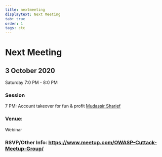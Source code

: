 ```yaml
---
title: nextmeeting
displaytext: Next Meeting
tab: true
order: 1
tags: ctc
---
```


# **Next Meeting**

## 3 October 2020

Saturday 7:0 PM - 8:0 PM


### **Session**

  7 PM: Account takeover for fun & profit [Mudassir Sharief](mailto:mudassirsharief58@gmail.com)


### **Venue:**

Webinar 

### RSVP/Other Info: https://www.meetup.com/OWASP-Cuttack-Meetup-Group/
